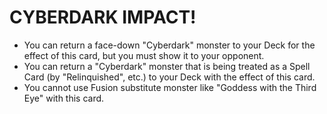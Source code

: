
# CYBERDARK IMPACT!

*   You can return a face-down "Cyberdark" monster to your Deck for the effect of this card, but you must show it to your opponent.
*   You can return a "Cyberdark" monster that is being treated as a Spell Card (by "Relinquished", etc.) to your Deck with the effect of this card.
*   You cannot use Fusion substitute monster like "Goddess with the Third Eye" with this card.

  